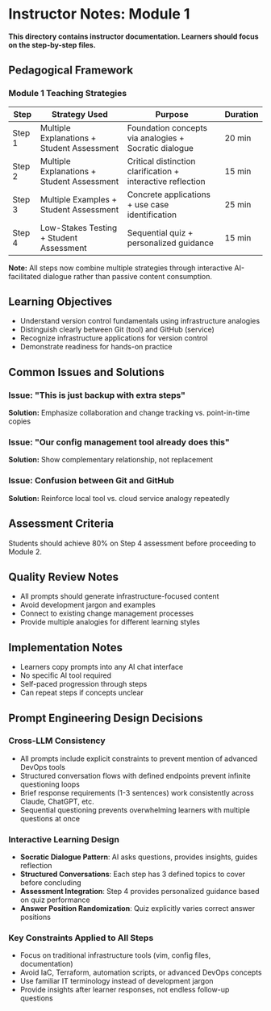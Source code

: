 # Instructor Notes: Module 1

**This directory contains instructor documentation. Learners should focus on the step-by-step files.**

## Pedagogical Framework

### Module 1 Teaching Strategies

| Step | Strategy Used | Purpose | Duration |
|------|---------------|---------|----------|
| Step 1 | Multiple Explanations + Student Assessment | Foundation concepts via analogies + Socratic dialogue | 20 min |
| Step 2 | Multiple Explanations + Student Assessment | Critical distinction clarification + interactive reflection | 15 min |
| Step 3 | Multiple Examples + Student Assessment | Concrete applications + use case identification | 25 min |
| Step 4 | Low-Stakes Testing + Student Assessment | Sequential quiz + personalized guidance | 15 min |

**Note:** All steps now combine multiple strategies through interactive AI-facilitated dialogue rather than passive content consumption.

## Learning Objectives
- Understand version control fundamentals using infrastructure analogies
- Distinguish clearly between Git (tool) and GitHub (service)
- Recognize infrastructure applications for version control
- Demonstrate readiness for hands-on practice

## Common Issues and Solutions

### Issue: "This is just backup with extra steps"
**Solution:** Emphasize collaboration and change tracking vs. point-in-time copies

### Issue: "Our config management tool already does this"
**Solution:** Show complementary relationship, not replacement

### Issue: Confusion between Git and GitHub
**Solution:** Reinforce local tool vs. cloud service analogy repeatedly

## Assessment Criteria
Students should achieve 80% on Step 4 assessment before proceeding to Module 2.

## Quality Review Notes
- All prompts should generate infrastructure-focused content
- Avoid development jargon and examples
- Connect to existing change management processes
- Provide multiple analogies for different learning styles

## Implementation Notes
- Learners copy prompts into any AI chat interface
- No specific AI tool required
- Self-paced progression through steps
- Can repeat steps if concepts unclear

## Prompt Engineering Design Decisions

### Cross-LLM Consistency
- All prompts include explicit constraints to prevent mention of advanced DevOps tools
- Structured conversation flows with defined endpoints prevent infinite questioning loops
- Brief response requirements (1-3 sentences) work consistently across Claude, ChatGPT, etc.
- Sequential questioning prevents overwhelming learners with multiple questions at once

### Interactive Learning Design
- **Socratic Dialogue Pattern**: AI asks questions, provides insights, guides reflection
- **Structured Conversations**: Each step has 3 defined topics to cover before concluding
- **Assessment Integration**: Step 4 provides personalized guidance based on quiz performance
- **Answer Position Randomization**: Quiz explicitly varies correct answer positions

### Key Constraints Applied to All Steps
- Focus on traditional infrastructure tools (vim, config files, documentation)
- Avoid IaC, Terraform, automation scripts, or advanced DevOps concepts
- Use familiar IT terminology instead of development jargon
- Provide insights after learner responses, not endless follow-up questions
